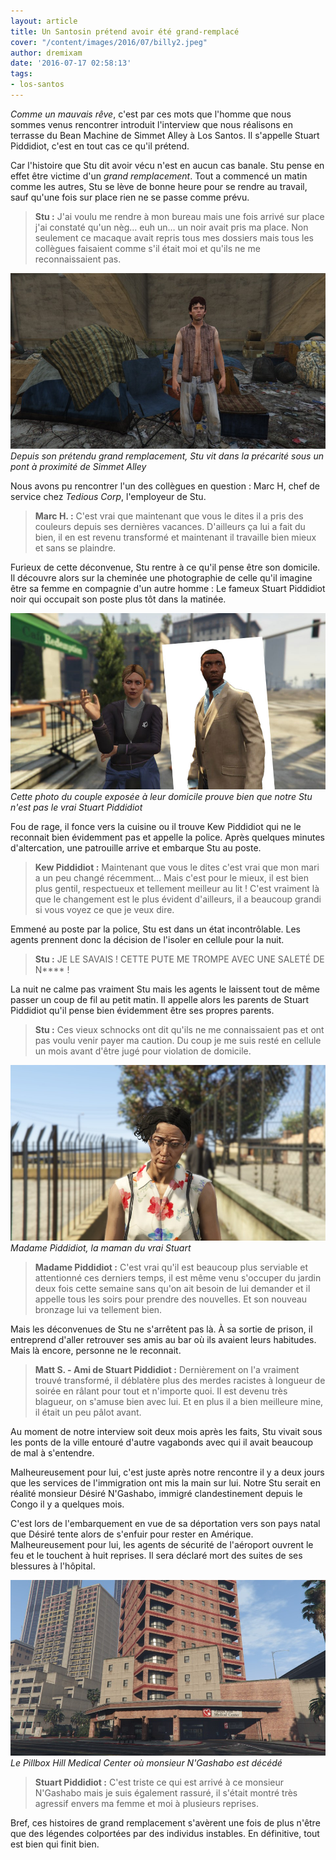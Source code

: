 ```yaml
---
layout: article
title: Un Santosin prétend avoir été grand-remplacé
cover: "/content/images/2016/07/billy2.jpeg"
author: dremixam
date: '2016-07-17 02:58:13'
tags:
- los-santos
---
```


_Comme un mauvais rêve_, c'est par ces mots que l'homme que nous sommes venus rencontrer introduit l'interview que nous réalisons en terrasse du Bean Machine de Simmet Alley à Los Santos. Il s'appelle Stuart Piddidiot, c'est en tout cas ce qu'il prétend.

Car l'histoire que Stu dit avoir vécu n'est en aucun cas banale. Stu pense en effet être victime d'un _grand remplacement_. Tout a commencé un matin comme les autres, Stu se lève de bonne heure pour se rendre au travail, sauf qu'une fois sur place rien ne se passe comme prévu.

> **Stu :** J'ai voulu me rendre à mon bureau mais une fois arrivé sur place j'ai constaté qu'un nèg… euh un… un noir avait pris ma place. Non seulement ce macaque avait repris tous mes dossiers mais tous les collègues faisaient comme s'il était moi et qu'ils ne me reconnaissaient pas.

![](  /content/images/2016/07/billy.jpg)
_Depuis son prétendu grand remplacement, Stu vit dans la précarité sous un pont à proximité de Simmet Alley_

Nous avons pu rencontrer l'un des collègues en question : Marc H, chef de service chez _Tedious Corp_, l'employeur de Stu.

> **Marc H. :** C'est vrai que maintenant que vous le dites il a pris des couleurs depuis ses dernières vacances. D'ailleurs ça lui a fait du bien, il en est revenu transformé et maintenant il travaille bien mieux et sans se plaindre.

Furieux de cette déconvenue, Stu rentre à ce qu'il pense être son domicile. Il découvre alors sur la cheminée une photographie de celle qu'il imagine être sa femme en compagnie d'un autre homme : Le fameux Stuart Piddidiot noir qui occupait son poste plus tôt dans la matinée.

![](  /content/images/2016/07/couple.jpg)
_Cette photo du couple exposée à leur domicile prouve bien que notre Stu n'est pas le vrai Stuart Piddidiot_

Fou de rage, il fonce vers la cuisine ou il trouve Kew Piddidiot qui ne le reconnait bien évidemment pas et appelle la police. Après quelques minutes d'altercation, une patrouille arrive et embarque Stu au poste.

> **Kew Piddidiot :** Maintenant que vous le dites c'est vrai que mon mari a un peu changé récemment… Mais c'est pour le mieux, il est bien plus gentil, respectueux et tellement meilleur au lit ! C'est vraiment là que le changement est le plus évident d'ailleurs, il a beaucoup grandi si vous voyez ce que je veux dire.

Emmené au poste par la police, Stu est dans un état incontrôlable. Les agents prennent donc la décision de l'isoler en cellule pour la nuit.

> **Stu :** JE LE SAVAIS ! CETTE PUTE ME TROMPE AVEC UNE SALETÉ DE N\*\*\*\* !

La nuit ne calme pas vraiment Stu mais les agents le laissent tout de même passer un coup de fil au petit matin. Il appelle alors les parents de Stuart Piddidiot qu'il pense bien évidemment être ses propres parents.

> **Stu :** Ces vieux schnocks ont dit qu'ils ne me connaissaient pas et ont pas voulu venir payer ma caution. Du coup je me suis resté en cellule un mois avant d'être jugé pour violation de domicile.

![](  /content/images/2016/07/maman-billy.jpeg)
_Madame Piddidiot, la maman du vrai Stuart_

> **Madame Piddidiot :** C'est vrai qu'il est beaucoup plus serviable et attentionné ces derniers temps, il est même venu s'occuper du jardin deux fois cette semaine sans qu'on ait besoin de lui demander et il appelle tous les soirs pour prendre des nouvelles. Et son nouveau bronzage lui va tellement bien.

Mais les déconvenues de Stu ne s'arrêtent pas là. À sa sortie de prison, il entreprend d'aller retrouver ses amis au bar où ils avaient leurs habitudes. Mais là encore, personne ne le reconnait.

> **Matt S. - Ami de Stuart Piddidiot :** Dernièrement on l'a vraiment trouvé transformé, il déblatère plus des merdes racistes à longueur de soirée en râlant pour tout et n'importe quoi. Il est devenu très blagueur, on s'amuse bien avec lui. Et en plus il a bien meilleure mine, il était un peu pâlot avant.

Au moment de notre interview soit deux mois après les faits, Stu vivait sous les ponts de la ville entouré d'autre vagabonds avec qui il avait beaucoup de mal à s'entendre.

Malheureusement pour lui, c'est juste après notre rencontre il y a deux jours que les services de l'immigration ont mis la main sur lui. Notre Stu serait en réalité monsieur Désiré N'Gashabo, immigré clandestinement depuis le Congo il y a quelques mois.

C'est lors de l'embarquement en vue de sa déportation vers son pays natal que Désiré tente alors de s'enfuir pour rester en Amérique. Malheureusement pour lui, les agents de sécurité de l'aéroport ouvrent le feu et le touchent à huit reprises. Il sera déclaré mort des suites de ses blessures à l'hôpital.

![](  /content/images/2016/07/hospital.jpg)
_Le Pillbox Hill Medical Center où monsieur N'Gashabo est décédé_

> **Stuart Piddidiot :** C'est triste ce qui est arrivé à ce monsieur N'Gashabo mais je suis également rassuré, il s'était montré très agressif envers ma femme et moi à plusieurs reprises.

Bref, ces histoires de grand remplacement s'avèrent une fois de plus n'être que des légendes colportées par des individus instables. En définitive, tout est bien qui finit bien.



